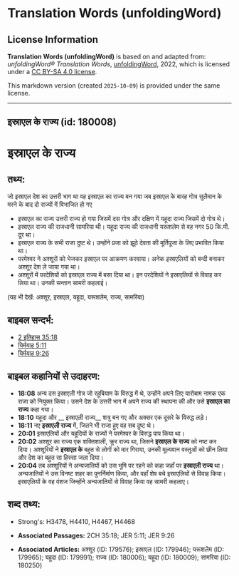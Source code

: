 # Translation Words (unfoldingWord)

## License Information

**Translation Words (unfoldingWord)** is based on and adapted from: _unfoldingWord® Translation Words_, [unfoldingWord](https://unfoldingword.org/utw), 2022, which is licensed under a [CC BY-SA 4.0 license](https://creativecommons.org/licenses/by-sa/4.0/legalcode.en).

This markdown version (created `2025-10-09`) is provided under the same license.



--------------------------------

## इस्राएल के राज्य (id: 180008)

इस्राएल के राज्य
================

तथ्य:
-----

जो इस्राएल देश का उत्तरी भाग था वह इस्राएल का राज्य बन गया जब इस्राएल के बारह गोत्र सुलैमान के मरने के बाद दो राज्यों में विभाजित हो गए

* इस्राएल का राज्य उत्तरी राज्य हो गया जिसमें दस गोत्र और दक्षिण में यहूदा राज्य जिसमें दो गोत्र थे।
* इस्राएल राज्य की राजधानी सामरिया थी। यहूदा राज्य की राजधानी यरूशलेम से वह नगर 50 कि.मी. दूर था।
* इस्राएल राज्य के सभी राजा दुष्ट थे। उन्होंने प्रजा को झूठे देवता की मूर्तिपूजा के लिए प्रभावित किया था।
* परमेश्वर ने अश्शूरों को भेजकर इस्राएल पर आक्रमण करवाया। अनेक इस्राएलियों को बन्दी बनाकर अश्शूर देश ले जाया गया था।
* अश्शूरों में परदेशियों को इस्राएल राज्य में बसा दिया था। इन परदेशियों ने इस्राएलियों से विवाह कर लिया था। उनकी सन्तान सामरी कहलाई।

(यह भी देखें: अश्शूर, इस्राएल, यहूदा, यरूशलेम, राज्य, सामरिया)

बाइबल सन्दर्भ:
--------------

* [2 इतिहास 35:18](https://ref.ly/2Chr0:0)
* [यिर्मयाह 5:11](https://ref.ly/Jer5:11)
* [यिर्मयाह 9:26](https://ref.ly/Jer9:26)

बाइबल कहानियों से उदाहरण:
-------------------------

* **18:08** अन्य दस इस्राएली गोत्र जो रहूबियाम के विरुद्ध में थे, उन्होंने अपने लिए यारोबाम नामक एक राजा को नियुक्त किया। उसने देश के उत्तरी भाग में अपने राज्य की स्थापना की और उसे **इस्राएल का राज्य** कहा गया।
* **18:10** यहूदा और \_\_ इस्राएली राज्य\_\_ शत्रु बन गए और अक्सर एक दूसरे के विरुद्ध लड़े।
* **18:11** नए **इस्राएली राज्य** में, जितने भी राजा हुए वह सब दुष्ट थे।
* **20:01** इस्राएलियों और यहूदियों के राज्यों ने परमेश्वर के विरुद्ध पाप किया था।
* **20:02** अश्शूर का राज्य एक शक्तिशाली, क्रूर राज्य था, जिसने **इस्राएल के राज्य** को नष्ट कर दिया। अश्शूरियों ने **इस्राएल के** बहुत से लोगों को मार गिराया, उनकी मूल्यवान वस्तुओं को छीन लिया और देश का बहुत सा हिस्सा जला दिया।
* **20:04** तब अश्शूरियों ने अन्यजातियों को उस भूमि पर रहने को कहा जहाँ पर **इस्राएली राज्य** था। अन्यजातियों ने उस विनष्ट शहर का पुनर्निर्माण किया, और वहाँ शेष बचे इस्राएलियों से विवाह किया। इस्राएलियों के वह वंशज जिन्होंने अन्यजातियों से विवाह किया वह सामरी कहलाए।

शब्द तथ्य:
----------

* Strong's: H3478, H4410, H4467, H4468

* **Associated Passages:** 2CH 35:18; JER 5:11; JER 9:26
* **Associated Articles:** अश्शूर (ID: 179576); इस्राएल (ID: 179946); यरूशलेम (ID: 179965); यहूदा (ID: 179991); राज्य (ID: 180006); यहूदा (ID: 180009); सामरिया (ID: 180250)

